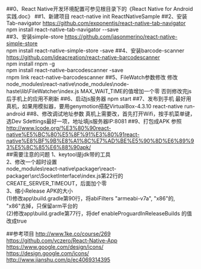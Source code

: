 ##0、React Native开发环境配置可参见根目录下的《React Native for Android实践.doc》
##1、新建项目
react-native init ReactNativeSample
##2、安装Tab-navigator
https://github.com/exponentjs/react-native-tab-navigator <br>
npm install react-native-tab-navigator --save <br>
##3、安装simple-store
https://github.com/jasonmerino/react-native-simple-store <br>
npm install react-native-simple-store -save
##4、安装barcode-scanner
https://github.com/ideacreation/react-native-barcodescanner<br>
npm install rnpm -g <br>
npm install react-native-barcodescanner -save <br>
rnpm link react-native-barcodescanner
##5、FileWatch参数修改
 修改node_modules\react-native\node_modules\node-haste\lib\FileWatcher\index.js
 MAX_WAIT_TIME的值增加一个零
 否则修改完js后手机上的应用不刷新
##6、启动js服务器
npm start
##7、发布到手机
最好用真机，如果用模拟器，要用genymotion搭配VirtualBox-4.3.10
react-native run-android
##8、修改调试地址参数
真机上需要改，首先打开Wifi，按手机菜单键，选Dev Sdettings最好一项，地址填js服务器IP:8081
##9、打包成APK
参照
http://www.lcode.org/%E3%80%90react-native%E5%BC%80%E5%8F%91%E3%80%91react-native%E8%BF%9B%E8%A1%8C%E7%AD%BE%E5%90%8D%E6%89%93%E5%8C%85%E6%88%90apk/ <br>
##需要注意的问题
1、keytool是jdk带的工具 <br>
2、修改一个超时设置 <br>
node_modules\react-native\packager\react-packager\src\SocketInterface\index.js第22行的CREATE_SERVER_TIMEOUT，后面加个零 <br>
3、缩小Release APK的大小 <br>
  (1)修改app\build.gradle第90行，将abiFilters "armeabi-v7a", "x86"的, "x86"去掉，只保留arm平台的 <br>
  (2)修改app\build.gradle第77行，将def enableProguardInReleaseBuilds 的值改成true

##参考项目
http://www.1ke.co/course/269 <br>
https://github.com/vczero/React-Native-App <br>
https://www.google.com/design/icons/ <br>
https://design.google.com/icons/ <br>
http://www.jianshu.com/p/ec4069314395 